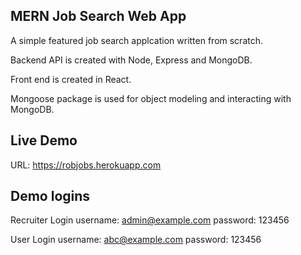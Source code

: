 ## MERN Job Search Web App

A simple featured job search applcation written from scratch.

Backend API is created with Node, Express and MongoDB.

Front end is created in React.

Mongoose package is used for object modeling and interacting with MongoDB.

## Live Demo

URL: <a href="https://robjobs.herokuapp.com" target="_blank">https://robjobs.herokuapp.com</a>

## Demo logins

Recruiter Login
username: admin@example.com
password: 123456

User Login
username: abc@example.com
password: 123456
